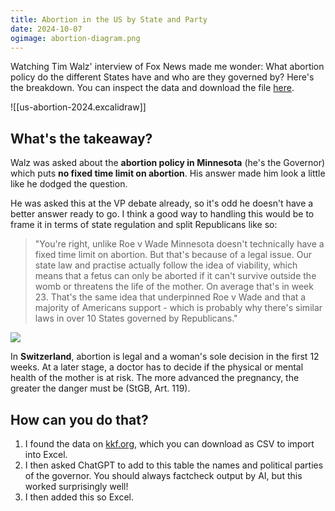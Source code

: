 ```yaml
---
title: Abortion in the US by State and Party
date: 2024-10-07
ogimage: abortion-diagram.png
---
```

Watching Tim Walz' interview of Fox News made me wonder: What abortion policy do the different States have and who are they governed by? Here's the breakdown. You can inspect the data and download the file [here]([abortion.xlsx](https://1drv.ms/x/s!AlKTrtwQHqH_kaFgTcAciNhRz3laVg?e=Q5dlO6)).

![[us-abortion-2024.excalidraw]]
## What's the takeaway? 

Walz was asked about the **abortion policy in Minnesota** (he's the Governor) which puts **no fixed time limit on abortion**. His answer made him look a little like he dodged the question. 

He was asked this at the VP debate already, so it's odd he doesn't have a better answer ready to go. I think a good way to handling this would be to frame it in terms of state regulation and split Republicans like so:

> "You're right, unlike Roe v Wade Minnesota doesn't technically have a fixed time limit on abortion. But that's because of a legal issue. Our state law and practise actually follow the idea of viability, which means that a fetus can only be aborted if it can't survive outside the womb or threatens the life of the mother. On average that's in week 23. That's the same idea that underpinned Roe v Wade and that a majority of Americans support - which is probably why there's similar laws in over 10 States governed by Republicans."

![](https://upload.wikimedia.org/wikipedia/commons/1/1f/Pregnancy_timeline.png)


In **Switzerland**, abortion is legal and a woman's sole decision in the first 12 weeks. At a later stage, a doctor has to decide if the physical or mental health of the mother is at risk. The more advanced the pregnancy, the greater the danger must be (StGB, Art. 119).
## How can you do that? 
1) I found the data on [kkf.org](https://www.kff.org/womens-health-policy/state-indicator/gestational-limit-abortions/?activeTab=map&currentTimeframe=0&selectedDistributions=statutory-limit-on-abortions&sortModel=%7B%22colId%22:%22Location%22,%22sort%22:%22asc%22%7D), which you can download as CSV to import into Excel. 
2) I then asked ChatGPT to add to this table the names and political parties of the governor. You should always factcheck output by AI, but this worked surprisingly well!
3) I then added this so Excel.

